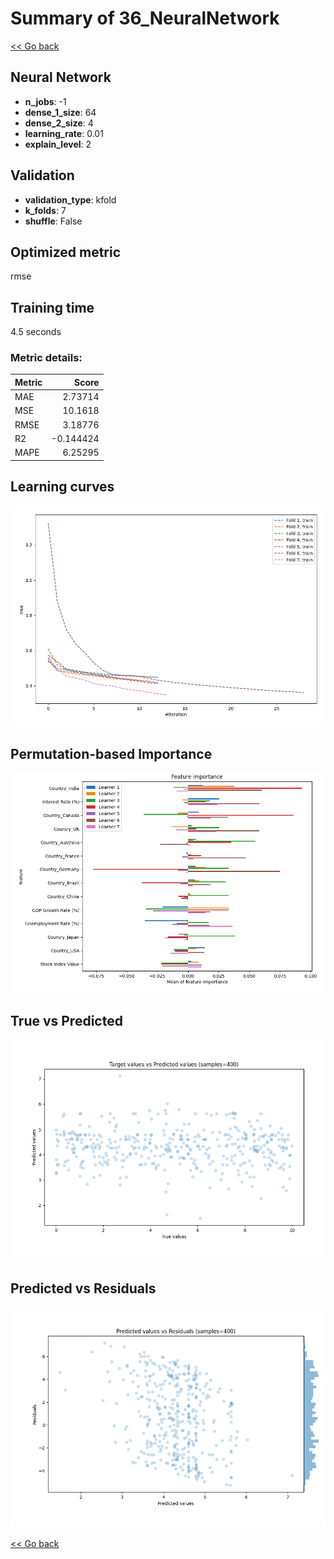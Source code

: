 # Summary of 36_NeuralNetwork

[<< Go back](../README.md)


## Neural Network
- **n_jobs**: -1
- **dense_1_size**: 64
- **dense_2_size**: 4
- **learning_rate**: 0.01
- **explain_level**: 2

## Validation
 - **validation_type**: kfold
 - **k_folds**: 7
 - **shuffle**: False

## Optimized metric
rmse

## Training time

4.5 seconds

### Metric details:
| Metric   |     Score |
|:---------|----------:|
| MAE      |  2.73714  |
| MSE      | 10.1618   |
| RMSE     |  3.18776  |
| R2       | -0.144424 |
| MAPE     |  6.25295  |



## Learning curves
![Learning curves](learning_curves.png)

## Permutation-based Importance
![Permutation-based Importance](permutation_importance.png)
## True vs Predicted

![True vs Predicted](true_vs_predicted.png)


## Predicted vs Residuals

![Predicted vs Residuals](predicted_vs_residuals.png)



[<< Go back](../README.md)

